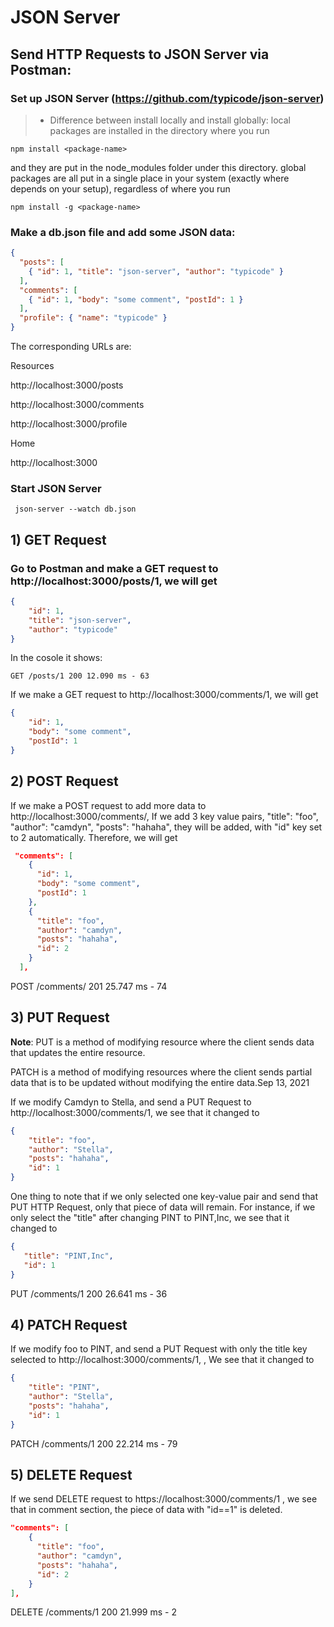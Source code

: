 # JSON Server
##

## Send HTTP Requests to JSON Server via Postman:

### Set up JSON Server (https://github.com/typicode/json-server)
> - Difference between install locally and install globally:
local packages are installed in the directory where you run 
```
npm install <package-name>
```
and they are put in the node_modules folder under this directory. global packages are all put in a single place in your system (exactly where depends on your setup), regardless of where you run 
```
npm install -g <package-name>
```
### Make a db.json file and add some JSON data:
```JSON
{
  "posts": [
    { "id": 1, "title": "json-server", "author": "typicode" }
  ],
  "comments": [
    { "id": 1, "body": "some comment", "postId": 1 }
  ],
  "profile": { "name": "typicode" }
}
```
The corresponding URLs are:

Resources

  http://localhost:3000/posts

  http://localhost:3000/comments
  
  http://localhost:3000/profile

Home

  http://localhost:3000



### Start JSON Server
```
 json-server --watch db.json
```
## 1) GET Request
### Go to Postman and make a GET request to http://localhost:3000/posts/1, we will get

```JSON
{ 
    "id": 1, 
    "title": "json-server", 
    "author": "typicode" 
}
```
In the cosole it shows:
```
GET /posts/1 200 12.090 ms - 63
```
If we make a GET request to http://localhost:3000/comments/1, we will get 
```JSON
{
    "id": 1,
    "body": "some comment",
    "postId": 1
}
```

## 2) POST Request
If we make a POST request to add more data to http://localhost:3000/comments/, 
If we add 3 key value pairs, "title": "foo",
      "author": "camdyn",
      "posts": "hahaha", they will be added, with "id" key set to 2 automatically.
      Therefore,
we will get 
```JSON
 "comments": [
    {
      "id": 1,
      "body": "some comment",
      "postId": 1
    },
    {
      "title": "foo",
      "author": "camdyn",
      "posts": "hahaha",
      "id": 2
    }
  ],
```
POST /comments/ 201 25.747 ms - 74
## 3) PUT Request 
**Note**: PUT is a method of modifying resource where the client sends data that updates the entire resource. 

PATCH is a method of modifying resources where the client sends partial data that is to be updated without modifying the entire data.Sep 13, 2021

If we modify Camdyn to Stella, and send a PUT Request to http://localhost:3000/comments/1, 
we see that it changed to
```JSON
{
    "title": "foo",
    "author": "Stella",
    "posts": "hahaha",
    "id": 1
}
```
One thing to note that if we only selected one key-value pair and send that PUT HTTP Request, only that piece of data will remain.
For instance, if we only select the "title" after changing PINT to PINT,Inc, we see that it changed to
 ```JSON
{
    "title": "PINT,Inc",
    "id": 1
}
```
PUT /comments/1 200 26.641 ms - 36
## 4) PATCH Request
If we modify foo to PINT, and send a PUT Request with only the title key selected to http://localhost:3000/comments/1, 
, We see that it changed to
```JSON
{
    "title": "PINT",
    "author": "Stella",
    "posts": "hahaha",
    "id": 1
}
```
PATCH /comments/1 200 22.214 ms - 79
## 5) DELETE Request
If we send DELETE request to https://localhost:3000/comments/1 , we see that in comment section, the piece of data with "id==1" is deleted.

```JSON
"comments": [
    {
      "title": "foo",
      "author": "camdyn",
      "posts": "hahaha",
      "id": 2
    }
],
```
DELETE /comments/1 200 21.999 ms - 2
